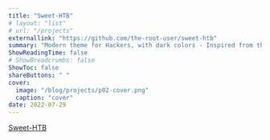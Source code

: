 ```yaml
---
title: "Sweet-HTB"
# layout: "list"
# url: "/projects"
externallink: "https://github.com/the-root-user/sweet-htb"
summary: "Modern theme for Hackers, with dark colors - Inspired from the UI of Hackthebox"
ShowReadingTime: false
# ShowBreadcrumbs: false
ShowToc: false
shareButtons: " "
cover:
  image: "/blog/projects/p02-cover.png"
  caption: "cover"
date: 2022-07-29
---
```


[Sweet-HTB](https://github.com/the-root-user/sweet-htb)